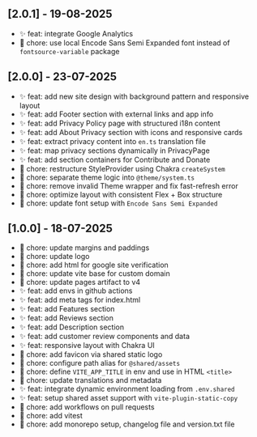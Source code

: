 ## [2.0.1] - 19-08-2025

- ✨ feat: integrate Google Analytics
- 🔧 chore: use local Encode Sans Semi Expanded font instead of `fontsource-variable` package

## [2.0.0] - 23-07-2025

- ✨ feat: add new site design with background pattern and responsive layout
- ✨ feat: add Footer section with external links and app info
- ✨ feat: add Privacy Policy page with structured i18n content
- ✨ feat: add About Privacy section with icons and responsive cards
- ✨ feat: extract privacy content into `en.ts` translation file
- ✨ feat: map privacy sections dynamically in PrivacyPage
- ✨ feat: add section containers for Contribute and Donate
- 🔧 chore: restructure StyleProvider using Chakra `createSystem`
- 🔧 chore: separate theme logic into `@theme/system.ts`
- 🔧 chore: remove invalid Theme wrapper and fix fast-refresh error
- 🔧 chore: optimize layout with consistent Flex + Box structure
- 🔧 chore: update font setup with `Encode Sans Semi Expanded`

## [1.0.0] - 18-07-2025

- 🔧 chore: update margins and paddings
- 🔧 chore: update logo
- 🔧 chore: add html for google site verification
- 🔧 chore: update vite base for custom domain
- 🔧 chore: update pages artifact to v4
- ✨ feat: add envs in github actions
- ✨ feat: add meta tags for index.html
- ✨ feat: add Features section
- ✨ feat: add Reviews section
- ✨ feat: add Description section
- ✨ feat: add customer review components and data
- ✨ feat: responsive layout with Chakra UI
- 🔧 chore: add favicon via shared static logo
- 🔧 chore: configure path alias for `@shared/assets`
- 🔧 chore: define `VITE_APP_TITLE` in env and use in HTML `<title>`
- 🔧 chore: update translations and metadata
- ✨ feat: integrate dynamic environment loading from `.env.shared`
- ✨ feat: setup shared asset support with `vite-plugin-static-copy`
- 🔧 chore: add workflows on pull requests
- 🔧 chore: add vitest
- 🔧 chore: add monorepo setup, changelog file and version.txt file
